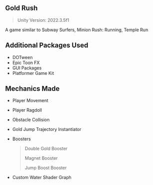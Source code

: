 ## Gold Rush
> Unity Version: 2022.3.5f1

A game similar to  Subway Surfers, Minion Rush: Running, Temple Run 

## Additional Packages Used
- DOTween
- Epic Toon FX
- GUI Packages
- Platformer Game Kit

## Mechanics Made
- Player Movement
- Player Ragdoll
- Obstacle Collision
- Gold Jump Trajectory Instantiator
- Boosters

    >
    > Double Gold Booster
    >
    > Magnet Booster
    >
    > Jump Boost Booster
    >
- Custom Water Shader Graph

